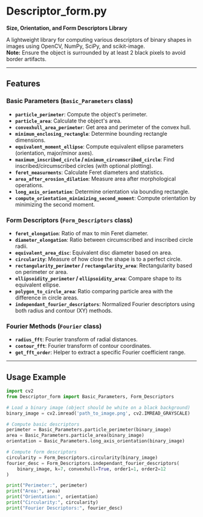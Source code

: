 # Descriptor_form.py

**Size, Orientation, and Form Descriptors Library**

A lightweight library for computing various descriptors of binary shapes in images using OpenCV, NumPy, SciPy, and scikit-image.  
**Note:** Ensure the object is surrounded by at least 2 black pixels to avoid border artifacts.

---

## Features

### Basic Parameters (`Basic_Parameters` class)
- **`particle_perimeter`**: Compute the object's perimeter.
- **`particle_area`**: Calculate the object's area.
- **`convexhull_area_perimeter`**: Get area and perimeter of the convex hull.
- **`minimum_enclosing_rectangle`**: Determine bounding rectangle dimensions.
- **`equivalent_moment_ellipse`**: Compute equivalent ellipse parameters (orientation, major/minor axes).
- **`maximum_inscribed_circle` / `minimum_circumscribed_circle`**: Find inscribed/circumscribed circles (with optional plotting).
- **`feret_measurments`**: Calculate Feret diameters and statistics.
- **`area_after_erosion_dilation`**: Measure area after morphological operations.
- **`long_axis_orientation`**: Determine orientation via bounding rectangle.
- **`compute_orientation_minimizing_second_moment`**: Compute orientation by minimizing the second moment.

### Form Descriptors (`Form_Descriptors` class)
- **`feret_elongation`**: Ratio of max to min Feret diameter.
- **`diameter_elongation`**: Ratio between circumscribed and inscribed circle radii.
- **`equivalent_area_disc`**: Equivalent disc diameter based on area.
- **`circularity`**: Measure of how close the shape is to a perfect circle.
- **`rectangularity_perimeter` / `rectangularity_area`**: Rectangularity based on perimeter or area.
- **`ellipsoidity_perimeter` / `ellipsoidity_area`**: Compare shape to its equivalent ellipse.
- **`polygon_to_circle_area`**: Ratio comparing particle area with the difference in circle areas.
- **`independant_fourier_descriptors`**: Normalized Fourier descriptors using both radius and contour (XY) methods.

### Fourier Methods (`Fourier` class)
- **`radius_fft`**: Fourier transform of radial distances.
- **`contour_fft`**: Fourier transform of contour coordinates.
- **`get_fft_order`**: Helper to extract a specific Fourier coefficient range.

---

## Usage Example

```python
import cv2
from Descriptor_form import Basic_Parameters, Form_Descriptors

# Load a binary image (object should be white on a black background)
binary_image = cv2.imread('path_to_image.png', cv2.IMREAD_GRAYSCALE)

# Compute basic descriptors
perimeter = Basic_Parameters.particle_perimeter(binary_image)
area = Basic_Parameters.particle_area(binary_image)
orientation = Basic_Parameters.long_axis_orientation(binary_image)

# Compute form descriptors
circularity = Form_Descriptors.circularity(binary_image)
fourier_desc = Form_Descriptors.independant_fourier_descriptors(
    binary_image, k=7, convexhull=True, order1=1, order2=12
)

print("Perimeter:", perimeter)
print("Area:", area)
print("Orientation:", orientation)
print("Circularity:", circularity)
print("Fourier Descriptors:", fourier_desc)


